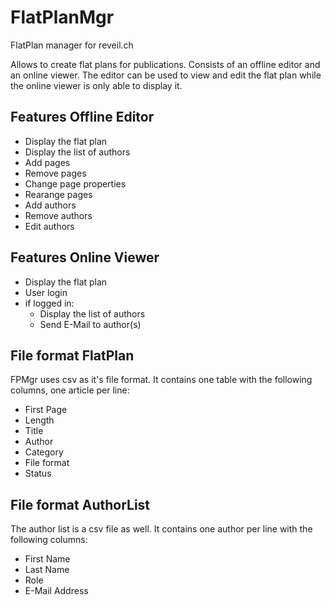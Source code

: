 # FlatPlanMgr
FlatPlan manager for reveil.ch

Allows to create flat plans for publications. Consists of an offline editor and an online viewer. The editor can be used to view and edit the flat plan while the online viewer is only able to display it.

## Features Offline Editor

- Display the flat plan
- Display the list of authors
- Add pages
- Remove pages
- Change page properties
- Rearange pages
- Add authors
- Remove authors
- Edit authors

## Features Online Viewer

- Display the flat plan
- User login
- if logged in:
	- Display the list of authors
	- Send E-Mail to author(s)

## File format FlatPlan
FPMgr uses csv as it's file format. It contains one table with the following columns, one article per line:

- First Page
- Length
- Title
- Author
- Category
- File format
- Status

## File format AuthorList
The author list is a csv file as well. It contains one author per line with the following columns:

- First Name
- Last Name
- Role
- E-Mail Address